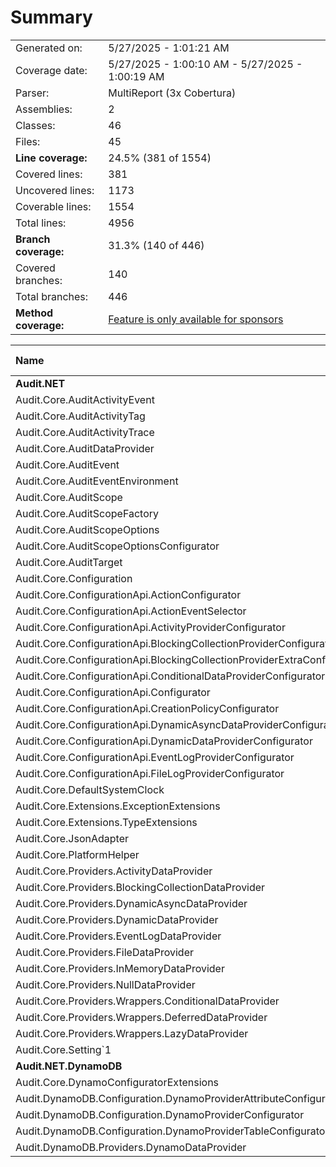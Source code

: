 # Summary
|||
|:---|:---|
| Generated on: | 5/27/2025 - 1:01:21 AM |
| Coverage date: | 5/27/2025 - 1:00:10 AM - 5/27/2025 - 1:00:19 AM |
| Parser: | MultiReport (3x Cobertura) |
| Assemblies: | 2 |
| Classes: | 46 |
| Files: | 45 |
| **Line coverage:** | 24.5% (381 of 1554) |
| Covered lines: | 381 |
| Uncovered lines: | 1173 |
| Coverable lines: | 1554 |
| Total lines: | 4956 |
| **Branch coverage:** | 31.3% (140 of 446) |
| Covered branches: | 140 |
| Total branches: | 446 |
| **Method coverage:** | [Feature is only available for sponsors](https://reportgenerator.io/pro) |

|**Name**|**Covered**|**Uncovered**|**Coverable**|**Total**|**Line coverage**|**Covered**|**Total**|**Branch coverage**|
|:---|---:|---:|---:|---:|---:|---:|---:|---:|
|**Audit.NET**|**272**|**1157**|**1429**|**4684**|**19%**|**91**|**378**|**24%**|
|Audit.Core.AuditActivityEvent|0|2|2|78|0%|0|0||
|Audit.Core.AuditActivityTag|0|2|2|78|0%|0|0||
|Audit.Core.AuditActivityTrace|0|10|10|78|0%|0|0||
|Audit.Core.AuditDataProvider|3|17|20|128|15%|2|8|25%|
|Audit.Core.AuditEvent|14|2|16|107|87.5%|0|0||
|Audit.Core.AuditEventEnvironment|9|2|11|74|81.8%|0|0||
|Audit.Core.AuditScope|116|146|262|661|44.2%|77|168|45.8%|
|Audit.Core.AuditScopeFactory|13|54|67|209|19.4%|0|2|0%|
|Audit.Core.AuditScopeOptions|17|21|38|129|44.7%|0|2|0%|
|Audit.Core.AuditScopeOptionsConfigurator|0|33|33|107|0%|0|2|0%|
|Audit.Core.AuditTarget|3|0|3|26|100%|0|0||
|Audit.Core.Configuration|67|192|259|601|25.8%|7|10|70%|
|Audit.Core.ConfigurationApi.ActionConfigurator|0|5|5|19|0%|0|0||
|Audit.Core.ConfigurationApi.ActionEventSelector|0|16|16|48|0%|0|0||
|Audit.Core.ConfigurationApi.ActivityProviderConfigurator|0|38|38|121|0%|0|0||
|Audit.Core.ConfigurationApi.BlockingCollectionProviderConfigurator|0|10|10|32|0%|0|0||
|Audit.Core.ConfigurationApi.BlockingCollectionProviderExtraConfigurator|0|2|2|13|0%|0|0||
|Audit.Core.ConfigurationApi.ConditionalDataProviderConfigurator|0|37|37|77|0%|0|0||
|Audit.Core.ConfigurationApi.Configurator|0|67|67|195|0%|0|0||
|Audit.Core.ConfigurationApi.CreationPolicyConfigurator|2|8|10|35|20%|0|0||
|Audit.Core.ConfigurationApi.DynamicAsyncDataProviderConfigurator|0|23|23|79|0%|0|0||
|Audit.Core.ConfigurationApi.DynamicDataProviderConfigurator|0|13|13|47|0%|0|0||
|Audit.Core.ConfigurationApi.EventLogProviderConfigurator|0|17|17|54|0%|0|0||
|Audit.Core.ConfigurationApi.FileLogProviderConfigurator|0|10|10|35|0%|0|0||
|Audit.Core.DefaultSystemClock|1|0|1|16|100%|0|0||
|Audit.Core.Extensions.ExceptionExtensions|0|3|3|25|0%|0|2|0%|
|Audit.Core.Extensions.TypeExtensions|7|7|14|43|50%|3|8|37.5%|
|Audit.Core.JsonAdapter|2|12|14|53|14.2%|0|8|0%|
|Audit.Core.PlatformHelper|5|0|5|16|100%|0|0||
|Audit.Core.Providers.ActivityDataProvider|0|99|99|333|0%|0|52|0%|
|Audit.Core.Providers.BlockingCollectionDataProvider|0|39|39|169|0%|0|22|0%|
|Audit.Core.Providers.DynamicAsyncDataProvider|0|47|47|169|0%|0|6|0%|
|Audit.Core.Providers.DynamicDataProvider|0|31|31|106|0%|0|6|0%|
|Audit.Core.Providers.EventLogDataProvider|0|27|27|82|0%|0|10|0%|
|Audit.Core.Providers.FileDataProvider|2|54|56|153|3.5%|0|12|0%|
|Audit.Core.Providers.InMemoryDataProvider|0|26|26|76|0%|0|0||
|Audit.Core.Providers.NullDataProvider|0|6|6|36|0%|0|0||
|Audit.Core.Providers.Wrappers.ConditionalDataProvider|0|32|32|114|0%|0|26|0%|
|Audit.Core.Providers.Wrappers.DeferredDataProvider|0|22|22|92|0%|0|18|0%|
|Audit.Core.Providers.Wrappers.LazyDataProvider|0|22|22|89|0%|0|14|0%|
|Audit.Core.Setting`1|11|3|14|81|78.5%|2|2|100%|
|**Audit.NET.DynamoDB**|**109**|**16**|**125**|**428**|**87.2%**|**49**|**68**|**72%**|
|Audit.Core.DynamoConfiguratorExtensions|2|6|8|38|25%|0|0||
|Audit.DynamoDB.Configuration.DynamoProviderAttributeConfigurator|3|0|3|17|100%|0|0||
|Audit.DynamoDB.Configuration.DynamoProviderConfigurator|7|8|15|54|46.6%|0|0||
|Audit.DynamoDB.Configuration.DynamoProviderTableConfigurator|7|0|7|28|100%|0|0||
|Audit.DynamoDB.Providers.DynamoDataProvider|90|2|92|291|97.8%|49|68|72%|
